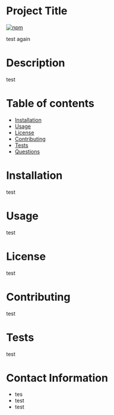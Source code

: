 
# Project Title

[![npm](https://badge.fury.io/js/inquirer.svg)](http://badge.fury.io/js/inquirer)


test again

# Description
test

# Table of contents
* [Installation](#-Installation)
* [Usage](#-Usage)
* [License](#-License)
* [Contributing](#-Contributing)
* [Tests](#-Tests)
* [Questions](#-Contact-Information)

# Installation
test

# Usage
test

# License
test

# Contributing
test

# Tests
test

# Contact Information
* tes
* test
* test
